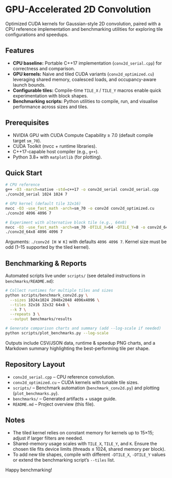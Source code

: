 # GPU-Accelerated 2D Convolution

Optimized CUDA kernels for Gaussian-style 2D convolution, paired with a CPU reference implementation and benchmarking utilities for exploring tile configurations and speedups.

## Features

- **CPU baseline:** Portable C++17 implementation (`conv2d_serial.cpp`) for correctness and comparison.
- **GPU kernels:** Naive and tiled CUDA variants (`conv2d_optimized.cu`) leveraging shared memory, coalesced loads, and occupancy-aware launch bounds.
- **Configurable tiles:** Compile-time `TILE_X` / `TILE_Y` macros enable quick experimentation with block shapes.
- **Benchmarking scripts:** Python utilities to compile, run, and visualise performance across sizes and tiles.

## Prerequisites

- NVIDIA GPU with CUDA Compute Capability ≥ 7.0 (default compile target `sm_70`).
- CUDA Toolkit (nvcc + runtime libraries).
- C++17-capable host compiler (e.g., `g++`).
- Python 3.8+ with `matplotlib` (for plotting).

## Quick Start

```bash
# CPU reference
g++ -O3 -march=native -std=c++17 -o conv2d_serial conv2d_serial.cpp
./conv2d_serial 1024 1024 7

# GPU kernel (default tile 32x16)
nvcc -O3 -use_fast_math -arch=sm_70 -o conv2d conv2d_optimized.cu
./conv2d 4096 4096 7

# Experiment with alternative block tile (e.g., 64x8)
nvcc -O3 -use_fast_math -arch=sm_70 -DTILE_X=64 -DTILE_Y=8 -o conv2d_64x8 conv2d_optimized.cu
./conv2d_64x8 4096 4096 7
```

Arguments: `./conv2d [H W K]` with defaults `4096 4096 7`. Kernel size must be odd (1–15 supported by the tiled kernel).

## Benchmarking & Reports

Automated scripts live under `scripts/` (see detailed instructions in `benchmarks/README.md`):

```bash
# Collect runtimes for multiple tiles and sizes
python scripts/benchmark_conv2d.py \
  --sizes 1024x1024 2048x2048 4096x4096 \
  --tiles 32x16 32x32 64x8 \
  --k 7 \
  --repeats 3 \
  --output benchmarks/results

# Generate comparison charts and summary (add --log-scale if needed)
python scripts/plot_benchmarks.py --log-scale
```

Outputs include CSV/JSON data, runtime & speedup PNG charts, and a Markdown summary highlighting the best-performing tile per shape.

## Repository Layout

- `conv2d_serial.cpp` – CPU reference convolution.
- `conv2d_optimized.cu` – CUDA kernels with tunable tile sizes.
- `scripts/` – Benchmark automation (`benchmark_conv2d.py`) and plotting (`plot_benchmarks.py`).
- `benchmarks/` – Generated artifacts + usage guide.
- `README.md` – Project overview (this file).

## Notes

- The tiled kernel relies on constant memory for kernels up to 15×15; adjust if larger filters are needed.
- Shared-memory usage scales with `TILE_X`, `TILE_Y`, and `K`. Ensure the chosen tile fits device limits (threads ≤ 1024, shared memory per block).
- To add new tile shapes, compile with different `-DTILE_X`, `-DTILE_Y` values or extend the benchmarking script’s `--tiles` list.

Happy benchmarking!
